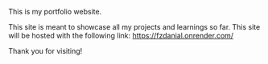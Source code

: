 This is my portfolio website. 

This site is meant to showcase all my projects and learnings so far. 
This site will be hosted with the following link:
https://fzdanial.onrender.com/

Thank you for visiting!